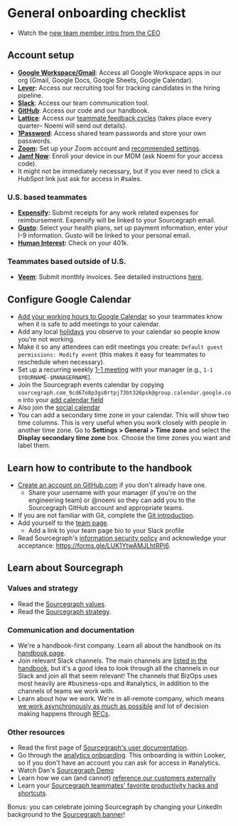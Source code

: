 # General onboarding checklist

- Watch the [new team member intro from the CEO](https://www.youtube.com/watch?v=EVHUGZe5uts)

## Account setup

- **[Google Workspace/Gmail](https://www.google.com/gmail/)**: Access all Google Workspace apps in our org (Gmail, Google Docs, Google Sheets, Google Calendar).
- **[Lever](https://www.lever.co/):** Access our recruiting tool for tracking candidates in the hiring pipeline.
- **[Slack](https://slack.com/)**: Access our team communication tool.
- **[GitHub](https://github.com/sourcegraph/)**: Access our code and our handbook.
- **[Lattice](https://sourcegraph.latticehq.com/)**: Access our [teammate feedback cycles](../review-cycles/index.md) (takes place every quarter– Noemi will send out details).
- **[1Password](https://1password.com/)**: Access shared team passwords and store your own passwords.
- **[Zoom](https://zoom.us/signin):** Set up your Zoom account and [recommended settings](../../communication.md#video-calls). 
- **[Jamf Now](https://sourcegraph.jamfcloud.com/)**: Enroll your device in our MDM (ask Noemi for your access code).
- It might not be immediately necessary, but if you ever need to click a HubSpot link just ask for access in #sales.


### U.S. based teammates

- **[Expensify](https://www.expensify.com/signin):** Submit receipts for any work related expenses for reimbursement. Expensify will be linked to your Sourcegraph email.
- **[Gusto](https://gusto.com/)**: Select your health plans, set up payment information, enter your I-9 information. Gusto will be linked to your personal email.
- **[Human Interest](https://humaninterest.com/):** Check on your 401k.

### Teammates based outside of U.S.

- **[Veem](https://veem.com/)**: Submit monthly invoices. See detailed instructions [here](../invoices.md).

## Configure Google Calendar

- [Add your working hours to Google Calendar](https://calendar.google.com/calendar/r/settings) so your teammates know when it is safe to add meetings to your calendar.
- Add any local [holidays](../holidays.md) you observe to your calendar so people know you're not working.
- Make it so any attendees can edit meetings you create: `Default guest permissions: Modify event` (this makes it easy for teammates to reschedule when necessary).
- Set up a recurring weekly [1-1 meeting](../../leadership/1-1.md) with your manager (e.g., `1-1 $YOURNAME-$MANAGERNAME`).
- Join the Sourcegraph events calendar by copying `sourcegraph.com_9cd67o8p3gs0rtpj73bt326psk@group.calendar.google.com` into your [add calendar field](https://calendar.google.com/calendar/u/0/r/settings/addcalendar?) 
- Also join the [social calendar](../../../company/remote/social_calendar.md)
- You can add a secondary time zone in your calendar. This will show two time columns. This is very useful when you work closely with people in another time zone. Go to **Settings > General > Time zone** and select the **Display secondary time zone** box. Choose the time zones you want and label them.

## Learn how to contribute to the handbook

- [Create an account on GitHub.com](https://github.com/join) if you don't already have one.
   - Share your username with your manager (if you're on the engineering team) or @noemi so they can add you to the Sourcegraph GitHub account and appropriate teams.
- If you are not familiar with Git, complete the [Git introduction](git_intro.md).
- Add yourself to the [team page](../../../company/team/index.md).
  - Add a link to your team page bio to your Slack profile
- Read Sourcegraph's [information security policy](https://about.sourcegraph.com/security) and acknowledge your acceptance: https://forms.gle/LUK1YtwAMJLhtRPi6.

## Learn about Sourcegraph

### Values and strategy

- Read the [Sourcegraph values](../../../company/values.md).
- Read the [Sourcegraph strategy](../../../company/strategy.md).

### Communication and documentation

- We're a handbook-first company. Learn all about the handbook on its [handbook page](../../handbook/usage.md). 
- Join relevant Slack channels. The main channels are [listed in the handbook](../../communication/team_chat.md#channels), but it's a good idea to look through all the channels in our Slack and join all that seem relevant! The channels that BizOps uses most heavily are #business-ops and #analytics, in addition to the channels of teams we work with. 
- Learn about how we work. We're in all-remote company, which means [we work asynchronously as much as possible](../../../company/remote/index.md#all-remote) and lot of decision making happens through [RFCs](../../communication/rfcs/index.md).

### Other resources 

- Read the first page of [Sourcegraph's user documentation](https://docs.sourcegraph.com/user).
- Go through the [analytics onboarding](https://sourcegraph.looker.com/projects/sourcegraph_events/files/1_home.md). This onboarding is within Looker, so if you don't have an account you can ask for access in #analytics.
- Watch Dan's [Sourcegraph Demo](https://drive.google.com/file/d/1VUZ0rnZQpNgjtGDI0tMC-h-OtL0Czz8H/view)
- Learn how we can (and cannot) [reference our customers externally](../../sales/index.md#customer)
- Learn your [Sourcegraph teammates' favorite productivity hacks and shortcuts](../../../company/remote/teammate-recommended_productivity_hacks.md). 

Bonus: you can celebrate joining Sourcegraph by changing your LinkedIn background to the [Sourcegraph banner](https://drive.google.com/file/d/1Fgrn_vaVVHVcKTaX9g5fDh9_Bwk9jL3E/view?usp=sharing)!
